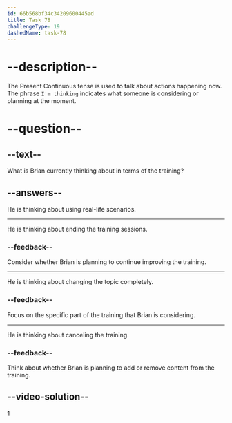 ```yaml
---
id: 66b568bf34c34209600445ad
title: Task 78
challengeType: 19
dashedName: task-78
---
```


<!--
AUDIO REFERENCE:
Brian: I'm thinking of using real-life scenarios this time, especially for identifying phishing attempts.
-->

# --description--

The Present Continuous tense is used to talk about actions happening now. The phrase `I'm thinking` indicates what someone is considering or planning at the moment.

# --question--

## --text--

What is Brian currently thinking about in terms of the training?

## --answers--

He is thinking about using real-life scenarios.

---

He is thinking about ending the training sessions.

### --feedback--

Consider whether Brian is planning to continue improving the training.

---

He is thinking about changing the topic completely.

### --feedback--

Focus on the specific part of the training that Brian is considering.

---

He is thinking about canceling the training.

### --feedback--

Think about whether Brian is planning to add or remove content from the training.

## --video-solution--

1
